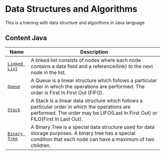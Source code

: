 # Data Structures and Algorithms
This is a training with data structure and algorithms in Java language

## Content Java
| Name | Description |
|------|-------------|
| [`Linked List`](https://github.com/vargas88hugo/data-algorithms/tree/master/java/com/linkedlist) | A linked list consists of nodes where each node contains a data field and a reference(link) to the next node in the list. |
| [`Queue`](https://github.com/vargas88hugo/data-algorithms/tree/master/java/com/queue) | A Queue is a linear structure which follows a particular order in which the operations are performed. The order is First In First Out (FIFO). |
| [`Stack`](https://github.com/vargas88hugo/data-algorithms/tree/master/java/com/stack) | A Stack is a linear data structure which follows a particular order in which the operations are performed. The order may be LIFO(Last In First Out) or FILO(First In Last Out). | 
| [`Binary Tree`](https://github.com/vargas88hugo/data-algorithms/tree/master/java/com/binarytree) | A Binary Tree is a special data structure used for data storage purposes. A binary tree has a special condition that each node can have a maximum of two children. |
